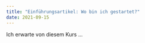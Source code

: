 ```yaml
---
title: "Einführungsartikel: Wo bin ich gestartet?"
date: 2021-09-15
---
```


Ich erwarte von diesem Kurs ...
